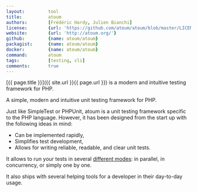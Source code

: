 ```yaml
---
layout:         tool
title:          atoum
authors:        [Frédéric Hardy, Julien Bianchi]
license:        {url: 'https://github.com/atoum/atoum/blob/master/LICENSE', label: 'BSD 3'}
website:        {url: 'http://atoum.org/'}
github:         {name: atoum/atoum}
packagist:      {name: atoum/atoum}               
docker:         {name: atoum/atoum}     
command:        atoum
tags:           [testing, cli]
comments:       true
---
```


[{{ page.title }}]({{ site.url }}{{ page.url }}) is a modern and intuitive testing framework for PHP.

<!--more--> 

A simple, modern and intuitive unit testing framework for PHP.

Just like SimpleTest or PHPUnit, atoum is a unit testing framework specific to the PHP language. However, it has been designed from the start up with the following ideas in mind:
* Can be implemented rapidly,
* Simplifies test development,
* Allows for writing reliable, readable, and clear unit tests.

It allows to run your tests in several [different modes](http://atoum.org/features.html#execution-engines):
in parallel, in concurrency, or simply one by one.
 
It also ships with several helping tools for a developer in their day-to-day usage.
